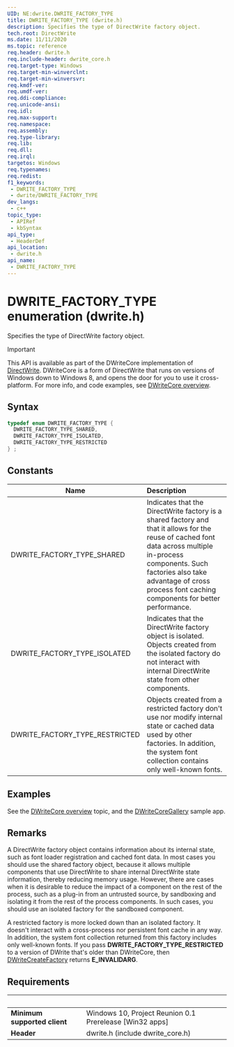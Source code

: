 ```yaml
---
UID: NE:dwrite.DWRITE_FACTORY_TYPE
title: DWRITE_FACTORY_TYPE (dwrite.h)
description: Specifies the type of DirectWrite factory object.
tech.root: DirectWrite
ms.date: 11/11/2020
ms.topic: reference
req.header: dwrite.h
req.include-header: dwrite_core.h
req.target-type: Windows
req.target-min-winverclnt: 
req.target-min-winversvr: 
req.kmdf-ver: 
req.umdf-ver: 
req.ddi-compliance: 
req.unicode-ansi: 
req.idl: 
req.max-support: 
req.namespace: 
req.assembly: 
req.type-library: 
req.lib: 
req.dll: 
req.irql: 
targetos: Windows
req.typenames: 
req.redist: 
f1_keywords:
 - DWRITE_FACTORY_TYPE
 - dwrite/DWRITE_FACTORY_TYPE
dev_langs:
 - c++
topic_type:
 - APIRef
 - kbSyntax
api_type:
 - HeaderDef
api_location:
 - dwrite.h
api_name:
 - DWRITE_FACTORY_TYPE
---
```


# DWRITE_FACTORY_TYPE enumeration (dwrite.h)

Specifies the type of DirectWrite factory object.

> [!IMPORTANT]
> This API is available as part of the DWriteCore implementation of [DirectWrite](../direct-write-portal.md). DWriteCore is a form of DirectWrite that runs on versions of Windows down to Windows 8, and opens the door for you to use it cross-platform. For more info, and code examples, see [DWriteCore overview](/windows/win32/DirectWrite/dwrite/dwritecore-overview).

## Syntax
```cpp
typedef enum DWRITE_FACTORY_TYPE {
  DWRITE_FACTORY_TYPE_SHARED,
  DWRITE_FACTORY_TYPE_ISOLATED,
  DWRITE_FACTORY_TYPE_RESTRICTED
} ;
```

## Constants

| Name | Description |
| ---- |:---- |
| DWRITE_FACTORY_TYPE_SHARED | Indicates that the DirectWrite factory is a shared factory and that it allows for the reuse of cached font data across multiple in-process components. Such factories also take advantage of cross process font caching components for better performance. |
| DWRITE_FACTORY_TYPE_ISOLATED | Indicates that the DirectWrite factory object is isolated. Objects created from the isolated factory do not interact with internal DirectWrite state from other components. |
| DWRITE_FACTORY_TYPE_RESTRICTED | Objects created from a restricted factory don't use nor modify internal state or cached data used by other factories. In addition, the system font collection contains only well-known fonts.|

## Examples

See the [DWriteCore overview](/windows/win32/DirectWrite/dwrite/dwritecore-overview) topic, and the [DWriteCoreGallery](https://github.com/microsoft/Project-Reunion-Samples/tree/main/DWriteCore/DWriteCoreGallery) sample app.

## Remarks

A DirectWrite factory object contains information about its internal state, such as font loader registration and cached font data. In most cases you should use the shared factory object, because it allows multiple components that use DirectWrite to share internal DirectWrite state information, thereby reducing memory usage. However, there are cases when it is desirable to reduce the impact of a component on the rest of the process, such as a plug-in from an untrusted source,  by sandboxing and isolating it from the rest of the process components. In such cases, you should use an isolated factory for the sandboxed component.

A restricted factory is more locked down than an isolated factory. It doesn't interact with a cross-process nor persistent font cache in any way. In addition, the system font collection returned from this factory includes only well-known fonts. If you pass **DWRITE_FACTORY_TYPE_RESTRICTED** to a version of DWrite that's older than DWriteCore, then [DWriteCreateFactory](/windows/win32/api/dwrite/nf-dwrite-dwritecreatefactory) returns **E_INVALIDARG**.

## Requirements
| &nbsp; | &nbsp; |
| ---- |:---- |
| **Minimum supported client** | Windows 10, Project Reunion 0.1 Prerelease [Win32 apps] |
| **Header** | dwrite.h (include dwrite_core.h) |
